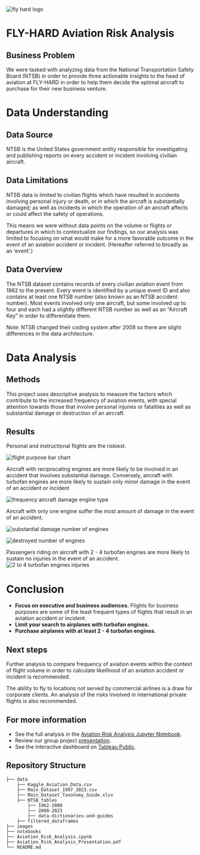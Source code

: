 ![fly hard logo](./images/fly_hard_logo.png)

# FLY-HARD Aviation Risk Analysis

## Business Problem

We were tasked with analyzing data from the National Transportation Safety Board (NTSB) in order to provide three actionable insights to the head of aviation at FLY-HARD in order to help them decide the optimal aircraft to purchase for their new business venture. 

# Data Understanding

## Data Source

NTSB is the United States government entity responsible for investigating and publishing reports on every accident or incident involving civilian aircraft.

## Data Limitations

NTSB data is limited to civilian flights which have resulted in accidents involving personal injury or death, or in which the aircraft is substantially damaged; as well as incidents in which the operation of an aircraft affects or could affect the safety of operations.

This means we were without data points on the volume or flights or departures in which to contextualize our findings, so our analysis was limited to focusing on what would make for a more favorable outcome in the event of an aviation accident or incident. (Hereafter referred to broadly as an ‘event’.)

## Data Overview

The NTSB dataset contains records of every civilian aviation event from 1962 to the present. Every event is identified by a unique event ID and also contains at least one NTSB number (also known as an NTSB accident number). Most events involved only one aircraft, but some involved up to four and each had a slightly different NTSB number as well as an “Aircraft Key” in order to differentiate them. 

Note: NTSB changed their coding system after 2008 so there are slight differences in the data architecture.


# Data Analysis
## Methods

This project uses descriptive analysis to measure the factors which contribute to the increased frequency of aviation events, with special attention towards those that involve personal injuries or fatalities as well as substantial damage or destruction of an aircraft.

## Results

Personal and instructional flights are the riskiest.

![flight purpose bar chart](./images/flight_purpose.png)


Aircraft with reciprocating engines are more likely to be involved in an accident that involves substantial damage. Conversely, aircraft with turbofan engines are more likely to sustain only minor damage in the event of an accident or incident

![frequency aircraft damage engine type](./images/frequency_aircraft_damage_engine_type.png)


Aircraft with only one engine suffer the most amount of damage in the event of an accident.

![substantial damage number of engines](./images/substantial_damage_number_of_engines.png)

![destroyed number of engines](./images/destroyed_number_of_engines.png)

Passengers riding on aircraft with 2 - 4 turbofan engines are more likely to sustain no injuries in the event of an accident.
![2 to 4 turbofan engines injuries](./images/2_4_turbofan_engines_no_injuries.png)


# Conclusion
<ul> 
<li><strong>Focus on executive and business audiences.</strong> Flights for business purposes are some of the least frequent types of flights that result in an aviation accident or incident.</li>
<li><strong>Limit your search to airplanes with turbofan engines.</strong></li>
<li><strong>Purchase airplanes with at least 2 - 4 turbofan engines.</strong></li>
</ul>

## Next steps

Further analysis to compare frequency of aviation events within the context of flight volume in order to calculate likelihood of an aviation accident or incident is recommended.

The ability to fly to locations not served by commercial airlines is a draw for corporate clients. An analysis of the risks involved in international private flights is also recommended.

## For more information 

<ul>
    <li>See the full analysis in the <a href="https://github.com/morgangoode/aircraftriskanalysis/blob/main/Aviation_Risk_Analysis.ipynb">Aviation Risk Analysis Jupyter Notebook</a>.</li> 
<li>Review our group project  <a href="https://github.com/morgangoode/aircraftriskanalysis/blob/main/Aviation_Analysis_Presentation.pdf">presentation</a>. </li>
<li>See the interactive dashboard on <a href="https://public.tableau.com/app/profile/simon.hui/viz/PHASE1_PROJECT/BarChart">Tableau Public</a>.</li>
</ul>

## Repository Structure

```
├── data
    ├── Kaggle_Aviation_Data.csv
    ├── Main_Dataset_1997_2023.csv
    ├── Main_Dataset_Taxonomy_Guide.xlsx
    ├── NTSB_tables
        ├── 1962-2008
        ├── 2008-2023
        ├── data-dictionaries-and-guides
    ├── filtered_dataframes
├── images
├── notebooks
├── Aviation_Risk_Analysis.ipynb
├── Aviation_Risk_Analysis_Presentation.pdf 
└── README.md
```
